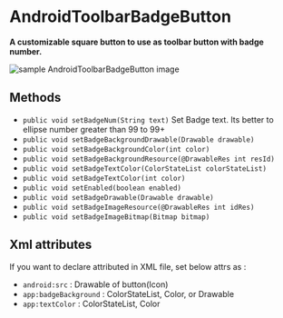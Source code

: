 
# AndroidToolbarBadgeButton
**A customizable square button to use as toolbar button with badge number.**



![sample AndroidToolbarBadgeButton image](https://github.com/Mojtaba-Shafaei/AndroidBadgeButton/blob/master/sampleImges/Screenshot_1.png)

## Methods

 - `public void setBadgeNum(String text)`
Set Badge text. Its better to ellipse number greater than 99 to 99+
- `public void setBadgeBackgroundDrawable(Drawable drawable)`
- `public void setBadgeBackgroundColor(int color)`
- `public void setBadgeBackgroundResource(@DrawableRes int resId)`
- `public void setBadgeTextColor(ColorStateList colorStateList)`
- `public void setBadgeTextColor(int color)`
- `public void setEnabled(boolean enabled)`
- `public void setBadgeDrawable(Drawable drawable)`
- `public void setBadgeImageResource(@DrawableRes int idRes)`
- `public void setBadgeImageBitmap(Bitmap bitmap)`


## Xml attributes

If you want to declare attributed in XML file, set below attrs as :
- `android:src`             : Drawable of button(Icon)
- `app:badgeBackground`     : ColorStateList, Color, or Drawable
- `app:textColor`           : ColorStateList, Color

